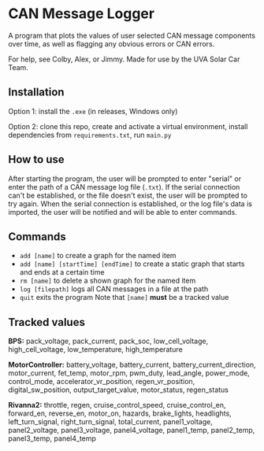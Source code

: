 # CAN Message Logger
A program that plots the values of user selected CAN message components over time, as well as flagging any obvious errors or CAN errors. 

For help, see Colby, Alex, or Jimmy. Made for use by the UVA Solar Car Team. 


## Installation
Option 1: install the `.exe` (in releases, Windows only)

Option 2: clone this repo, create and activate a virtual environment, install dependencies from `requirements.txt`, run `main.py` 

## How to use
After starting the program, the user will be prompted to enter "serial" or enter the path of a CAN message log file (`.txt`). If the serial connection can't be established, or the file doesn't exist, the user will be prompted to try again. When the serial connection is established, or the log file's data is imported, the user will be notified and will be able to enter commands.

## Commands
- `add [name]` to create a graph for the named item
- `add [name] [startTime] [endTime]` to create a static graph that starts and ends at a certain time
- `rm [name]` to delete a shown graph for the named item
- `log [filepath]` logs all CAN messages in a file at the path
- `quit` exits the program
Note that `[name]` **must** be a tracked value

## Tracked values
**BPS:** pack_voltage, pack_current, pack_soc, low_cell_voltage, high_cell_voltage, low_temperature, high_temperature

**MotorController:** battery_voltage, battery_current, battery_current_direction, motor_current, fet_temp, motor_rpm, pwm_duty, lead_angle, power_mode, control_mode, accelerator_vr_position, regen_vr_position, digital_sw_position, output_target_value, motor_status, regen_status

**Rivanna2:** throttle, regen, cruise_control_speed, cruise_control_en, forward_en, reverse_en, motor_on, hazards, brake_lights, headlights, left_turn_signal, right_turn_signal, total_current, panel1_voltage, panel2_voltage, panel3_voltage, panel4_voltage, panel1_temp, panel2_temp, panel3_temp, panel4_temp
